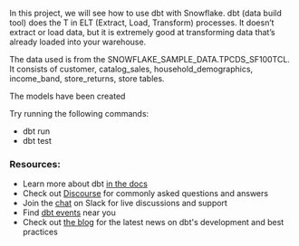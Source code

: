 In this project, we will see how to use dbt with Snowflake. dbt (data build tool) does the T in ELT (Extract, Load, Transform) processes. It doesn’t extract or load data, but it is extremely good at transforming data that’s already loaded into your warehouse.

The data used is from the SNOWFLAKE_SAMPLE_DATA.TPCDS_SF100TCL.
It consists of customer, catalog_sales, household_demographics, income_band, store_returns, store tables.

The models have been created 

Try running the following commands:
- dbt run
- dbt test


### Resources:
- Learn more about dbt [in the docs](https://docs.getdbt.com/docs/introduction)
- Check out [Discourse](https://discourse.getdbt.com/) for commonly asked questions and answers
- Join the [chat](https://community.getdbt.com/) on Slack for live discussions and support
- Find [dbt events](https://events.getdbt.com) near you
- Check out [the blog](https://blog.getdbt.com/) for the latest news on dbt's development and best practices
